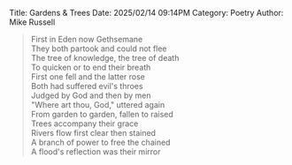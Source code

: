 Title: Gardens & Trees
Date: 2025/02/14 09:14PM
Category: Poetry
Author: Mike Russell

> First in Eden now Gethsemane<br>
They both partook and could not flee<br>
The tree of knowledge, the tree of death<br>
To quicken or to end their breath<br>
First one fell and the latter rose<br>
Both had suffered evil's throes<br>
Judged by God and then by men<br>
"Where art thou, God," uttered again<br>
From garden to garden, fallen to raised<br>
Trees accompany their grace<br>
Rivers flow first clear then stained<br>
A branch of power to free the chained<br>
A flood's reflection was their mirror<br>
